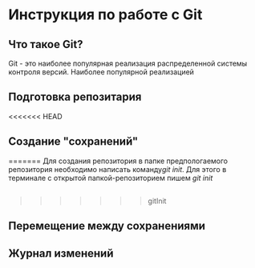 # Инструкция по работе с Git

## Что такое Git?
Git - это наиболее популярная реализация распределенной системы контроля версий. Наиболее популярной реализацией
## Подготовка репозитария
<<<<<<< HEAD

## Создание "сохранений"
=======
Для создания репозитория в папке предпологаемого репозитория необходимо написать команду*git init*. Для этого в терминале с открытой папкой-репозиторием пишем *git init*
##
>>>>>>> gitInit

## Перемещение между сохранениями

## Журнал изменений

##

##